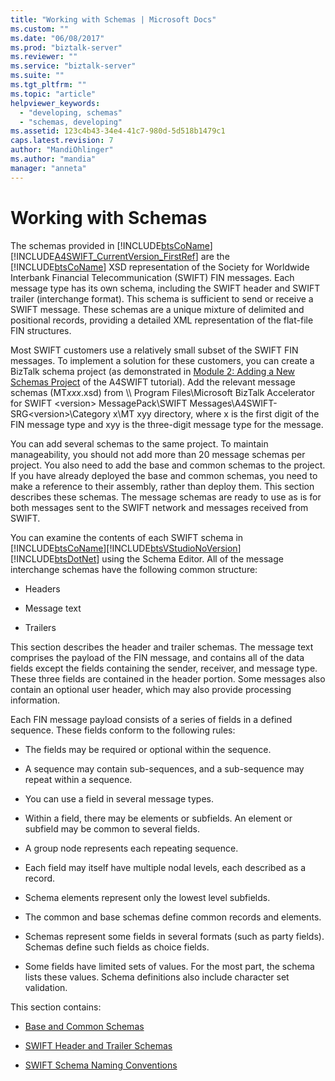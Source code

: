 ```yaml
---
title: "Working with Schemas | Microsoft Docs"
ms.custom: ""
ms.date: "06/08/2017"
ms.prod: "biztalk-server"
ms.reviewer: ""
ms.service: "biztalk-server"
ms.suite: ""
ms.tgt_pltfrm: ""
ms.topic: "article"
helpviewer_keywords: 
  - "developing, schemas"
  - "schemas, developing"
ms.assetid: 123c4b43-34e4-41c7-980d-5d518b1479c1
caps.latest.revision: 7
author: "MandiOhlinger"
ms.author: "mandia"
manager: "anneta"
---
```

# Working with Schemas
The schemas provided in [!INCLUDE[btsCoName](../../includes/btsconame-md.md)][!INCLUDE[A4SWIFT_CurrentVersion_FirstRef](../../includes/a4swift-currentversion-firstref-md.md)] are the [!INCLUDE[btsCoName](../../includes/btsconame-md.md)] XSD representation of the Society for Worldwide Interbank Financial Telecommunication (SWIFT) FIN messages. Each message type has its own schema, including the SWIFT header and SWIFT trailer (interchange format). This schema is sufficient to send or receive a SWIFT message. These schemas are a unique mixture of delimited and positional records, providing a detailed XML representation of the flat-file FIN structures.  
  
 Most SWIFT customers use a relatively small subset of the SWIFT FIN messages. To implement a solution for these customers, you can create a BizTalk schema project (as demonstrated in [Module 2: Adding a New Schemas Project](../../adapters-and-accelerators/accelerator-swift/module-2-adding-a-new-schemas-project.md) of the A4SWIFT tutorial). Add the relevant message schemas (MT*xxx*.xsd) from \\\ Program Files\Microsoft BizTalk Accelerator for SWIFT \<version> MessagePack\SWIFT Messages\A4SWIFT-SRG\<version>\Category x\MT xyy directory, where x is the first digit of the FIN message type and xyy is the three-digit message type for the message.  
  
 You can add several schemas to the same project. To maintain manageability, you should not add more than 20 message schemas per project. You also need to add the base and common schemas to the project. If you have already deployed the base and common schemas, you need to make a reference to their assembly, rather than deploy them. This section describes these schemas. The message schemas are ready to use as is for both messages sent to the SWIFT network and messages received from SWIFT.  
  
 You can examine the contents of each SWIFT schema in [!INCLUDE[btsCoName](../../includes/btsconame-md.md)][!INCLUDE[btsVStudioNoVersion](../../includes/btsvstudionoversion-md.md)][!INCLUDE[btsDotNet](../../includes/btsdotnet-md.md)] using the Schema Editor. All of the message interchange schemas have the following common structure:  
  
-   Headers  
  
-   Message text  
  
-   Trailers  
  
 This section describes the header and trailer schemas. The message text comprises the payload of the FIN message, and contains all of the data fields except the fields containing the sender, receiver, and message type. These three fields are contained in the header portion. Some messages also contain an optional user header, which may also provide processing information.  
  
 Each FIN message payload consists of a series of fields in a defined sequence. These fields conform to the following rules:  
  
-   The fields may be required or optional within the sequence.  
  
-   A sequence may contain sub-sequences, and a sub-sequence may repeat within a sequence.  
  
-   You can use a field in several message types.  
  
-   Within a field, there may be elements or subfields. An element or subfield may be common to several fields.  
  
-   A group node represents each repeating sequence.  
  
-   Each field may itself have multiple nodal levels, each described as a record.  
  
-   Schema elements represent only the lowest level subfields.  
  
-   The common and base schemas define common records and elements.  
  
-   Schemas represent some fields in several formats (such as party fields). Schemas define such fields as choice fields.  
  
-   Some fields have limited sets of values. For the most part, the schema lists these values. Schema definitions also include character set validation.  
  
 This section contains:  
  
-   [Base and Common Schemas](../../adapters-and-accelerators/accelerator-swift/base-and-common-schemas.md)  
  
-   [SWIFT Header and Trailer Schemas](../../adapters-and-accelerators/accelerator-swift/swift-header-and-trailer-schemas.md)  
  
-   [SWIFT Schema Naming Conventions](../../adapters-and-accelerators/accelerator-swift/swift-schema-naming-conventions.md)